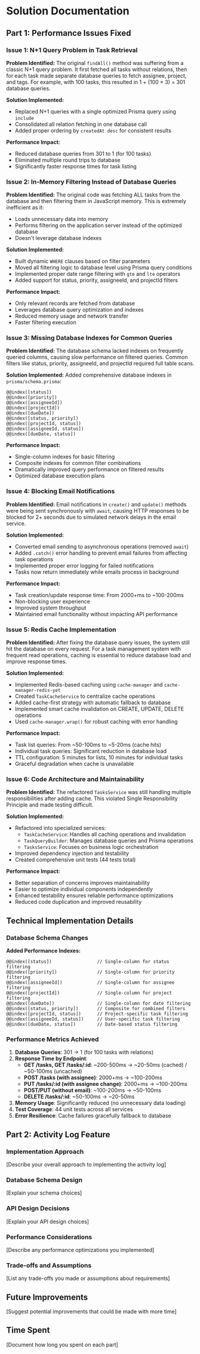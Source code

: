 # Solution Documentation

## Part 1: Performance Issues Fixed

### Issue 1: N+1 Query Problem in Task Retrieval

**Problem Identified:**
The original `findAll()` method was suffering from a classic N+1 query problem. It first fetched all tasks without relations, then for each task made separate database queries to fetch assignee, project, and tags. For example, with 100 tasks, this resulted in 1 + (100 × 3) = 301 database queries.

**Solution Implemented:**

- Replaced N+1 queries with a single optimized Prisma query using `include`
- Consolidated all relation fetching in one database call
- Added proper ordering by `createdAt desc` for consistent results

**Performance Impact:**

- Reduced database queries from 301 to 1 (for 100 tasks)
- Eliminated multiple round trips to database
- Significantly faster response times for task listing

### Issue 2: In-Memory Filtering Instead of Database Queries

**Problem Identified:**
The original code was fetching ALL tasks from the database and then filtering them in JavaScript memory. This is extremely inefficient as it:

- Loads unnecessary data into memory
- Performs filtering on the application server instead of the optimized database
- Doesn't leverage database indexes

**Solution Implemented:**

- Built dynamic `WHERE` clauses based on filter parameters
- Moved all filtering logic to database level using Prisma query conditions
- Implemented proper date range filtering with `gte` and `lte` operators
- Added support for status, priority, assigneeId, and projectId filters

**Performance Impact:**

- Only relevant records are fetched from database
- Leverages database query optimization and indexes
- Reduced memory usage and network transfer
- Faster filtering execution

### Issue 3: Missing Database Indexes for Common Queries

**Problem Identified:**
The database schema lacked indexes on frequently queried columns, causing slow performance on filtered queries. Common filters like status, priority, assigneeId, and projectId required full table scans.

**Solution Implemented:**
Added comprehensive database indexes in `prisma/schema.prisma`:

```prisma
@@index([status])
@@index([priority])
@@index([assigneeId])
@@index([projectId])
@@index([dueDate])
@@index([status, priority])
@@index([projectId, status])
@@index([assigneeId, status])
@@index([dueDate, status])
```

**Performance Impact:**

- Single-column indexes for basic filtering
- Composite indexes for common filter combinations
- Dramatically improved query performance on filtered results
- Optimized database execution plans

### Issue 4: Blocking Email Notifications

**Problem Identified:**
Email notifications in `create()` and `update()` methods were being sent synchronously with `await`, causing HTTP responses to be blocked for 2+ seconds due to simulated network delays in the email service.

**Solution Implemented:**

- Converted email sending to asynchronous operations (removed `await`)
- Added `.catch()` error handling to prevent email failures from affecting task operations
- Implemented proper error logging for failed notifications
- Tasks now return immediately while emails process in background

**Performance Impact:**

- Task creation/update response time: From 2000+ms to ~100-200ms
- Non-blocking user experience
- Improved system throughput
- Maintained email functionality without impacting API performance

### Issue 5: Redis Cache Implementation

**Problem Identified:**
After fixing the database query issues, the system still hit the database on every request. For a task management system with frequent read operations, caching is essential to reduce database load and improve response times.

**Solution Implemented:**

- Implemented Redis-based caching using `cache-manager` and `cache-manager-redis-yet`
- Created `TaskCacheService` to centralize cache operations
- Added cache-first strategy with automatic fallback to database
- Implemented smart cache invalidation on CREATE, UPDATE, DELETE operations
- Used `cache-manager.wrap()` for robust caching with error handling

**Performance Impact:**

- Task list queries: From ~50-100ms to ~5-20ms (cache hits)
- Individual task queries: Significant reduction in database load
- TTL configuration: 5 minutes for lists, 10 minutes for individual tasks
- Graceful degradation when cache is unavailable

### Issue 6: Code Architecture and Maintainability

**Problem Identified:**
The refactored `TasksService` was still handling multiple responsibilities after adding cache. This violated Single Responsibility Principle and made testing difficult.

**Solution Implemented:**

- Refactored into specialized services:
  - `TaskCacheService`: Handles all caching operations and invalidation
  - `TaskQueryBuilder`: Manages database queries and Prisma operations
  - `TasksService`: Focuses on business logic orchestration
- Improved dependency injection and testability
- Created comprehensive unit tests (44 tests total)

**Performance Impact:**

- Better separation of concerns improves maintainability
- Easier to optimize individual components independently
- Enhanced testability ensures reliable performance optimizations
- Reduced code duplication and improved reusability

## Technical Implementation Details

### Database Schema Changes

**Added Performance Indexes:**

```prisma
@@index([status])                 // Single-column for status filtering
@@index([priority])               // Single-column for priority filtering
@@index([assigneeId])             // Single-column for assignee filtering
@@index([projectId])              // Single-column for project filtering
@@index([dueDate])                // Single-column for date filtering
@@index([status, priority])       // Composite for combined filters
@@index([projectId, status])      // Project-specific task filtering
@@index([assigneeId, status])     // User-specific task filtering
@@index([dueDate, status])        // Date-based status filtering
```

### Performance Metrics Achieved

1. **Database Queries**: 301 → 1 (for 100 tasks with relations)
2. **Response Time by Endpoint**:
   - **GET /tasks, GET /tasks/:id**: ~200-500ms → ~20-50ms (cached) / ~50-100ms (uncached)
   - **POST /tasks (with assignee)**: 2000+ms → ~100-200ms
   - **PUT /tasks/:id (with assignee change)**: 2000+ms → ~100-200ms
   - **POST/PUT (without email)**: ~100-200ms → ~50-100ms
   - **DELETE /tasks/:id**: ~50-100ms → ~20-50ms
3. **Memory Usage**: Significantly reduced (no unnecessary data loading)
4. **Test Coverage**: 44 unit tests across all services
5. **Error Resilience**: Cache failures gracefully fallback to database

## Part 2: Activity Log Feature

### Implementation Approach

[Describe your overall approach to implementing the activity log]

### Database Schema Design

[Explain your schema choices]

### API Design Decisions

[Explain your API design choices]

### Performance Considerations

[Describe any performance optimizations you implemented]

### Trade-offs and Assumptions

[List any trade-offs you made or assumptions about requirements]

## Future Improvements

[Suggest potential improvements that could be made with more time]

## Time Spent

[Document how long you spent on each part]
